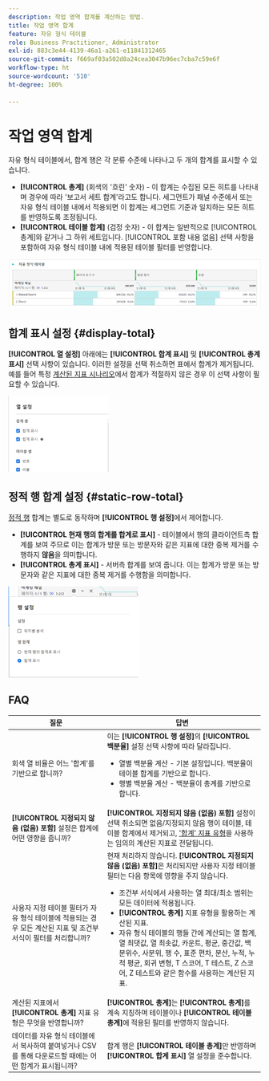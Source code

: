 ```yaml
---
description: 작업 영역 합계를 계산하는 방법.
title: 작업 영역 합계
feature: 자유 형식 테이블
role: Business Practitioner, Administrator
exl-id: 883c3e44-4139-46a1-a261-e11841312465
source-git-commit: f669af03a502d8a24cea3047b96ec7cba7c59e6f
workflow-type: ht
source-wordcount: '510'
ht-degree: 100%

---
```


# 작업 영역 합계

자유 형식 테이블에서, 합계 행은 각 분류 수준에 나타나고 두 개의 합계를 표시할 수 있습니다.

* **[!UICONTROL 총계]** (회색의 &#39;흐린&#39; 숫자) - 이 합계는 수집된 모든 히트를 나타내며 경우에 따라 &#39;보고서 세트 합계&#39;라고도 합니다. 세그먼트가 패널 수준에서 또는 자유 형식 테이블 내에서 적용되면 이 합계는 세그먼트 기준과 일치하는 모든 히트를 반영하도록 조정됩니다.
* **[!UICONTROL 테이블 합계]** (검정 숫자) - 이 합계는 일반적으로 [!UICONTROL 총계]와 같거나 그 하위 세트입니다. [!UICONTROL 포함 내용 없음] 선택 사항을 포함하여 자유 형식 테이블 내에 적용된 테이블 필터를 반영합니다.

![](assets/total-row.png)

## 합계 표시 설정 {#display-total}

**[!UICONTROL 열 설정]** 아래에는 **[!UICONTROL 합계 표시]** 및 **[!UICONTROL 총계 표시]** 선택 사항이 있습니다. 이러한 설정을 선택 취소하면 표에서 합계가 제거됩니다. 예를 들어 특정 [계산된 지표 시나리오](https://experienceleague.adobe.com/docs/analytics/components/calculated-metrics/calcmetrics-reference/cm-totals.html?lang=ko-KR)에서 합계가 적절하지 않은 경우 이 선택 사항이 필요할 수 있습니다.

![](assets/column-settings-total.png)

## 정적 행 합계 설정 {#static-row-total}

[정적 행](https://experienceleague.adobe.com/docs/analytics/analyze/analysis-workspace/visualizations/freeform-table/column-row-settings/manual-vs-dynamic-rows.html?lang=ko-KR) 합계는 별도로 동작하며 **[!UICONTROL 행 설정]**&#x200B;에서 제어합니다.

* **[!UICONTROL 현재 행의 합계를 합계로 표시]** - 테이블에서 행의 클라이언트측 합계를 보여 주므로 이는 합계가 방문 또는 방문자와 같은 지표에 대한 중복 제거를 수행하지 **않음**&#x200B;을 의미합니다.
* **[!UICONTROL 총계 표시]** - 서버측 합계를 보여 줍니다. 이는 합계가 방문 또는 방문자와 같은 지표에 대한 중복 제거를 수행함을 의미합니다.

![](assets/static-rows.png)

## FAQ

| 질문 | 답변 |
|---|---|
| 회색 열 비율은 어느 &#39;합계&#39;를 기반으로 합니까? | 이는 **[!UICONTROL 행 설정]**&#x200B;의 **[!UICONTROL 백분율]** 설정 선택 사항에 따라 달라집니다.<ul><li>열별 백분율 계산 - 기본 설정입니다. 백분율이 테이블 합계를 기반으로 합니다.</li><li>행별 백분율 계산 - 백분율이 총계를 기반으로 합니다.</li></ul> |
| **[!UICONTROL 지정되지 않음 (없음) 포함]** 설정은 합계에 어떤 영향을 줍니까? | **[!UICONTROL 지정되지 않음 (없음) 포함]** 설정이 선택 취소되면 없음/지정되지 않음 행이 테이블, 테이블 합계에서 제거되고, [&#39;합계&#39; 지표 유형](https://experienceleague.adobe.com/docs/analytics/components/calculated-metrics/calcmetric-workflow/m-metric-type-alloc.html?lang=ko-KR)을 사용하는 임의의 계산된 지표로 전달됩니다. |
| 사용자 지정 테이블 필터가 자유 형식 테이블에 적용되는 경우 모든 계산된 지표 및 조건부 서식이 필터를 처리합니까? | 현재 처리하지 않습니다. **[!UICONTROL 지정되지 않음 (없음) 포함]**&#x200B;은 처리되지만 사용자 지정 테이블 필터는 다음 항목에 영향을 주지 않습니다.<ul><li>조건부 서식에서 사용하는 열 최대/최소 범위는 모든 데이터에 적용됩니다.</li><li>**[!UICONTROL 총계]** 지표 유형을 활용하는 계산된 지표.</li><li>자유 형식 테이블의 행들 간에 계산되는 열 합계, 열 최댓값, 열 최솟값, 카운트, 평균, 중간값, 백분위수, 사분위, 행 수, 표준 편차, 분산, 누적, 누적 평균, 회귀 변형, T 스코어, T 테스트, Z 스코어, Z 테스트와 같은 함수를 사용하는 계산된 지표.</li></ul> |
| 계산된 지표에서 **[!UICONTROL 총계]** 지표 유형은 무엇을 반영합니까? | **[!UICONTROL 총계]**&#x200B;는 **[!UICONTROL 총계]**&#x200B;를 계속 지칭하며 테이블이나 **[!UICONTROL 테이블 총계]**&#x200B;에 적용된 필터를 반영하지 않습니다. |
| 데이터를 자유 형식 테이블에서 복사하여 붙여넣거나 CSV를 통해 다운로드할 때에는 어떤 합계가 표시됩니까? | 합계 행은 **[!UICONTROL 테이블 총계]**&#x200B;만 반영하며 **[!UICONTROL 합계 표시]** 열 설정을 준수합니다. |
